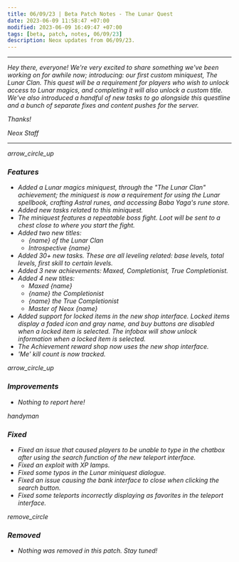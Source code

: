```yaml
---
title: 06/09/23 | Beta Patch Notes - The Lunar Quest
date: 2023-06-09 11:58:47 +07:00
modified: 2023-06-09 16:49:47 +07:00
tags: [beta, patch, notes, 06/09/23]
description: Neox updates from 06/09/23.
---
```


***
<em>Hey there, everyone! We're very excited to share something we've been working on for awhile now; introducing: our first custom miniquest, The Lunar Clan. This quest will be a requirement for players who wish to unlock access to Lunar magics, and completing it will also unlock a custom title. We've also introduced a handful of new tasks to go alongside this questline and a bunch of separate fixes and content pushes for the server. 

<em>Thanks!

<em>Neox Staff<br>

***

<div class="spacer-large"></div>
<div class="changes-body">
    <div class="changes-body changes-row features">
        <div class="changes-row-header">
            <span class="icon">
                <span class="material-symbols-outlined">arrow_circle_up</span>
            </span>
            <h3>Features</h3>
        </div>
    </div>
</div>
<div class="spacer-small"></div>

- Added a Lunar magics miniquest, through the "The Lunar Clan" achievement; the miniquest is now a requirement for using the Lunar spellbook, crafting Astral runes, and accessing Baba Yaga's rune store.
- Added new tasks related to this miniquest.
- The miniquest features a repeatable boss fight. Loot will be sent to a chest close to where you start the fight.
- Added two new titles:
  - {name} of the Lunar Clan
  - Introspective {name}
- Added 30+ new tasks. These are all leveling related: base levels, total levels, first skill to certain levels.
- Added 3 new achievements: Maxed, Completionist, True Completionist.
- Added 4 new titles:
  - Maxed {name}
  - {name} the Completionist
  - {name} the True Completionist
  - Master of Neox {name}
- Added support for locked items in the new shop interface. Locked items display a faded icon and gray name, and buy buttons are disabled when a locked item is selected. The infobox will show unlock information when a locked item is selected.
- The Achievement reward shop now uses the new shop interface.
- 'Me' kill count is now tracked.

<div class="spacer-medium"></div>
<div class="changes-body">
    <div class="changes-body changes-row improvements">
        <div class="changes-row-header">
            <span class="icon">
                <span class="material-symbols-outlined">arrow_circle_up</span>
            </span>
            <h3>Improvements</h3>
        </div>
    </div>
</div>
<div class="spacer-small"></div>

- Nothing to report here!

<div class="spacer-medium"></div>
<div class="changes-body">
    <div class="changes-body changes-row fixed">
        <div class="changes-row-header">
            <span class="icon">
                <span class="material-symbols-outlined">handyman</span>
            </span>
            <h3>Fixed</h3>
        </div>
    </div>
</div>
<div class="spacer-small"></div>

- Fixed an issue that caused players to be unable to type in the chatbox after using the search function of the new teleport interface.
- Fixed an exploit with XP lamps.
- Fixed some typos in the Lunar miniquest dialogue.
- Fixed an issue causing the bank interface to close when clicking the search button.
- Fixed some teleports incorrectly displaying as favorites in the teleport interface.

<div class="spacer-medium"></div>
<div class="changes-body">
    <div class="changes-body changes-row removed">
        <div class="changes-row-header">
            <span class="icon">
                <span class="material-symbols-outlined">remove_circle</span>
            </span>
            <h3>Removed</h3>
        </div>
    </div>
</div>
<div class="spacer-small"></div>

- Nothing was removed in this patch. Stay tuned!

<div class="spacer-medium"></div>
<br><br>

